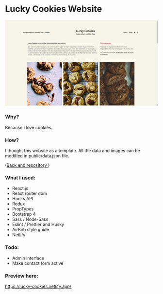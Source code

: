 # Lucky Cookies Website

![image](./public/assets/images/readme.png?raw=true)

### Why?

Because I love cookies.

### How?

I thought this website as a template. All the data and images can be modified in public/data.json file.

([Back end repository ](https://github.com/nicholas570/lucky-cookies-back))

### What I used:

- React.js
- React router dom
- Hooks API
- Redux
- PropTypes
- Bootstrap 4
- Sass / Node-Sass
- Eslint / Prettier and Husky
- AirBnb style guide
- Netlify

### Todo:

- Admin interface
- Make contact form active

### Preview here:

https://lucky-cookies.netlify.app/
